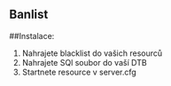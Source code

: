 ## Banlist

##Instalace:
1. Nahrajete blacklist do vašich resourců
2. Nahrajete SQl soubor do vaší DTB
3. Startnete resource v server.cfg
